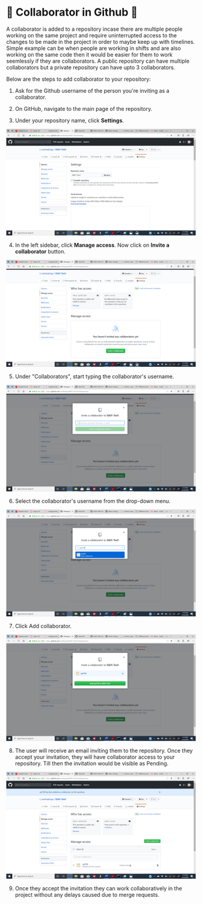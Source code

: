 # &#x1F539; Collaborator in Github &#x1F539;

A collaborator is added to a repository incase there are multiple people working on the same project and require uninterrupted access to the changes to be made in the project in order to maybe keep up with timelines. Simple example can be when people are working in shifts and are also working on the same code then it would be easier for them to work seemlessly if they are collaborators. A public repository can have multiple collaborators but a private repository can have upto 3 collaborators.

Below are the steps to add collaborator to your repository:

1. Ask for the Github username of the person you're inviting as a collaborator.

2. On GitHub, navigate to the main page of the repository.

3. Under your repository name, click **Settings**. 

![](Images/collab_2.png)

4. In the left sidebar, click **Manage access**. Now click on **Invite a collaborator** button.

![](Images/collab_3.png)

5. Under "Collaborators", start typing the collaborator's username.

![](Images/collab_4.png)

6. Select the collaborator's username from the drop-down menu. 

![](Images/collab_5.png)

7. Click Add collaborator. 

![](Images/collab_6.png)

8. The user will receive an email inviting them to the repository. Once they accept your invitation, they will have collaborator access to your repository. Till then the invitation would be visible as Pending.

![](Images/collab_7.png)

9. Once they accept the invitation they can work collaboratively in the project without any delays caused due to merge requests.
